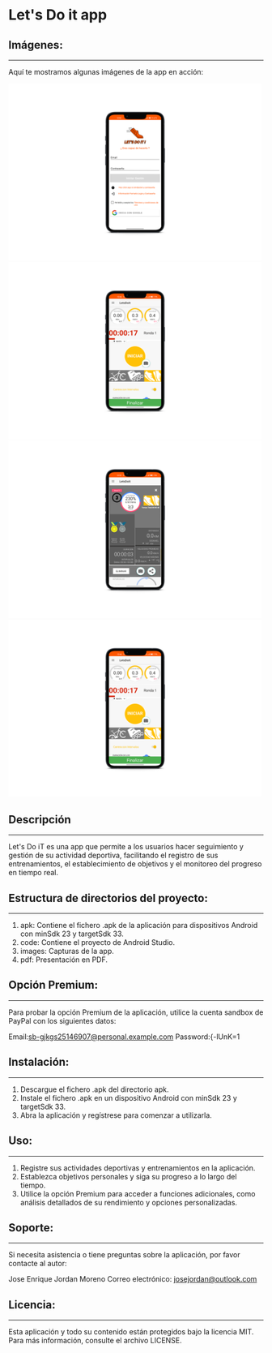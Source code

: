 ﻿# Let's Do it app
## Imágenes:
------------
Aquí te mostramos algunas imágenes de la app en acción:

<div class="image-container">
  <img src="images/registro.png" alt="Pantalla de registro" width="500"/>
  <img src="images/objetivos.png" alt="Pantalla de objetivos" width="500"/>
</div>

<div class="image-container">
  <img src="images/estadisticas.png" alt="Pantalla de estadísticas" width="500"/>
  <img src="images/opciones_premium.png" alt="Pantalla de opciones premium" width="500"/>
</div>


## Descripción
--------------
Let's Do iT es una app que permite a los usuarios hacer seguimiento y gestión de su actividad deportiva, facilitando el registro de sus entrenamientos, el establecimiento de objetivos y el monitoreo del progreso en tiempo real.

## Estructura de directorios del proyecto:
-----------------------------------------
1. apk: Contiene el fichero .apk de la aplicación para dispositivos Android con
   minSdk 23 y targetSdk 33.
2. code: Contiene el proyecto de Android Studio.
3. images: Capturas de la app.
4. pdf: Presentación en PDF.

## Opción Premium:
--------------
Para probar la opción Premium de la aplicación, utilice la cuenta sandbox de
PayPal con los siguientes datos:

Email:sb-gjkgs25146907@personal.example.com
Password:{-lUnK=1

## Instalación:
-----------
1. Descargue el fichero .apk del directorio apk.
2. Instale el fichero .apk en un dispositivo Android con minSdk 23 y targetSdk 33.
3. Abra la aplicación y regístrese para comenzar a utilizarla.

## Uso:
---
1. Registre sus actividades deportivas y entrenamientos en la aplicación.
2. Establezca objetivos personales y siga su progreso a lo largo del tiempo.
3. Utilice la opción Premium para acceder a funciones adicionales, como análisis
   detallados de su rendimiento y opciones personalizadas.

## Soporte:
-------
Si necesita asistencia o tiene preguntas sobre la aplicación, por favor
contacte al autor:

Jose Enrique Jordan Moreno
Correo electrónico: josejordan@outlook.com

## Licencia:
--------
Esta aplicación y todo su contenido están protegidos bajo la licencia MIT.
Para más información, consulte el archivo LICENSE.

